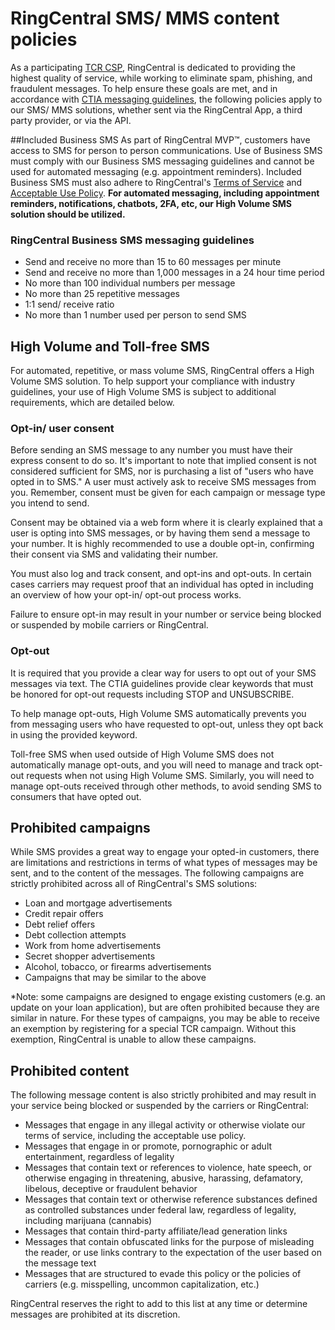 # RingCentral SMS/ MMS content policies

As a participating [TCR CSP](https://www.campaignregistry.com/), RingCentral is dedicated to providing the highest quality of service, while working to eliminate spam, phishing, and fraudulent messages.  To help ensure these goals are met, and in accordance with [CTIA messaging guidelines](https://api.ctia.org/wp-content/uploads/2019/07/190719-CTIA-Messaging-Principles-and-Best-Practices-FINAL.pdf), the following policies apply to our SMS/ MMS solutions, whether sent via the RingCentral App, a third party provider, or via the API.




##Included Business SMS
As part of RingCentral MVP™, customers have access to SMS for person to person communications.  Use of Business SMS must comply with our Business SMS messaging guidelines and cannot be used for automated messaging (e.g. appointment reminders).  Included Business SMS must also adhere to RingCentral's [Terms of Service](https://www.ringcentral.com/legal/eulatos.html) and [Acceptable Use Policy](https://www.ringcentral.com/legal/acceptable-use-policy.html).  **For automated messaging, including appointment reminders, notifications, chatbots, 2FA, etc, our High Volume SMS solution should be utilized.**

### RingCentral Business SMS messaging guidelines
* Send and receive no more than 15 to 60 messages per minute
* Send and receive no more than 1,000 messages in a 24 hour time period
* No more than 100 individual numbers per message
* No more than 25 repetitive messages
* 1:1 send/ receive ratio
* No more than 1 number used per person to send SMS


## High Volume and Toll-free SMS
For automated, repetitive, or mass volume SMS, RingCentral offers a High Volume SMS solution.  To help support your compliance with industry guidelines, your use of High Volume SMS is subject to additional requirements, which are detailed below.

### Opt-in/ user consent
Before sending an SMS message to any number you must have their express consent to do so.  It's important to note that implied consent is not considered sufficient for SMS, nor is purchasing a list of "users who have opted in to SMS."  A user must actively ask to receive SMS messages from you.  Remember, consent must be given for each campaign or message type you intend to send.

Consent may be obtained via a web form where it is clearly explained that a user is opting into SMS messages, or by having them send a message to your number.  It is highly recommended to use a double opt-in, confirming their consent via SMS and validating their number.

You must also log and track consent, and opt-ins and opt-outs.  In certain cases carriers may request proof that an individual has opted in including an overview of how your opt-in/ opt-out process works.

Failure to ensure opt-in may result in your number or service being blocked or suspended by mobile carriers or RingCentral.

### Opt-out
It is required that you provide a clear way for users to opt out of your SMS messages via text.  The CTIA guidelines provide clear keywords that must be honored for opt-out requests including STOP and UNSUBSCRIBE.  

To help manage opt-outs, High Volume SMS automatically prevents you from messaging users who have requested to opt-out, unless they opt back in using the provided keyword.

Toll-free SMS when used outside of High Volume SMS does not automatically manage opt-outs, and you will need to manage and track opt-out requests when not using High Volume SMS.  Similarly, you will need to manage opt-outs received through other methods, to avoid sending SMS to consumers that have opted out.

## Prohibited campaigns
While SMS provides a great way to engage your opted-in customers, there are limitations and restrictions in terms of what types of messages may be sent, and to the content of the messages.  The following campaigns are strictly prohibited across all of RingCentral's SMS solutions:

* Loan and mortgage advertisements
* Credit repair offers
* Debt relief offers
* Debt collection attempts
* Work from home advertisements
* Secret shopper advertisements
* Alcohol, tobacco, or firearms advertisements
* Campaigns that may be similar to the above

*Note: some campaigns are designed to engage existing customers (e.g. an update on your loan application), but are often prohibited because they are similar in nature.  For these types of campaigns, you may be able to receive an exemption by registering for a special TCR campaign.  Without this exemption, RingCentral is unable to allow these campaigns.

## Prohibited content
The following message content is also strictly prohibited and may result in your service being blocked or suspended by the carriers or RingCentral:

* Messages that engage in any illegal activity or otherwise violate our terms of service, including the acceptable use policy.
* Messages that engage in or promote, pornographic or adult entertainment, regardless of legality
* Messages that contain text or references to violence, hate speech, or otherwise engaging in threatening, abusive, harassing, defamatory, libelous, deceptive or fraudulent behavior
* Messages that contain text or otherwise reference substances defined as controlled substances under federal law, regardless of legality, including marijuana (cannabis) 
* Messages that contain third-party affiliate/lead generation links
* Messages that contain obfuscated links for the purpose of misleading the reader, or use links contrary to the expectation of the user based on the message text
* Messages that are structured to evade this policy or the policies of carriers (e.g. misspelling, uncommon capitalization, etc.)

RingCentral reserves the right to add to this list at any time or determine messages are prohibited at its discretion.
